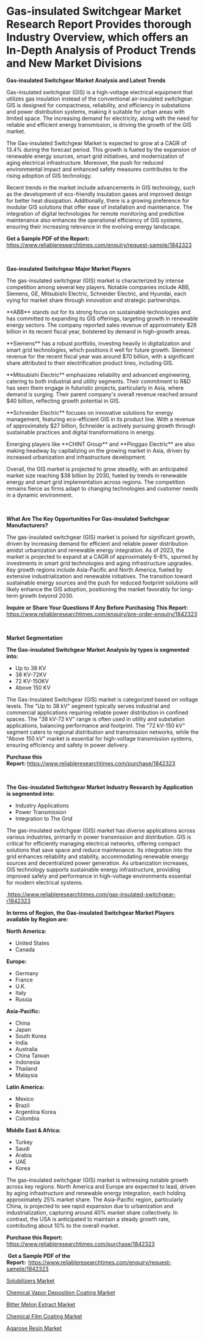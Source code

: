 <p><h1>Gas-insulated Switchgear Market Research Report Provides thorough Industry Overview, which offers an In-Depth Analysis of Product Trends and New Market Divisions</h1></p><p><strong>Gas-insulated Switchgear Market Analysis and Latest Trends</strong></p>
<p><p>Gas-insulated switchgear (GIS) is a high-voltage electrical equipment that utilizes gas insulation instead of the conventional air-insulated switchgear. GIS is designed for compactness, reliability, and efficiency in substations and power distribution systems, making it suitable for urban areas with limited space. The increasing demand for electricity, along with the need for reliable and efficient energy transmission, is driving the growth of the GIS market.</p><p>The Gas-insulated Switchgear Market is expected to grow at a CAGR of 13.4% during the forecast period. This growth is fueled by the expansion of renewable energy sources, smart grid initiatives, and modernization of aging electrical infrastructure. Moreover, the push for reduced environmental impact and enhanced safety measures contributes to the rising adoption of GIS technology.</p><p>Recent trends in the market include advancements in GIS technology, such as the development of eco-friendly insulation gases and improved design for better heat dissipation. Additionally, there is a growing preference for modular GIS solutions that offer ease of installation and maintenance. The integration of digital technologies for remote monitoring and predictive maintenance also enhances the operational efficiency of GIS systems, ensuring their increasing relevance in the evolving energy landscape.</p></p>
<p><strong>Get a Sample PDF of the Report:&nbsp;</strong> <a href="https://www.reliableresearchtimes.com/enquiry/request-sample/1842323?utm_campaign=1630&utm_medium=2&utm_source=Github&utm_content=ia&utm_term=16102024&utm_id=gas-insulated-switchgear">https://www.reliableresearchtimes.com/enquiry/request-sample/1842323</a></p>
<p>&nbsp;</p>
<p><strong>Gas-insulated Switchgear Major Market Players</strong></p>
<p><p>The gas-insulated switchgear (GIS) market is characterized by intense competition among several key players. Notable companies include ABB, Siemens, GE, Mitsubishi Electric, Schneider Electric, and Hyundai, each vying for market share through innovation and strategic partnerships.</p><p>**ABB** stands out for its strong focus on sustainable technologies and has committed to expanding its GIS offerings, targeting growth in renewable energy sectors. The company reported sales revenue of approximately $28 billion in its recent fiscal year, bolstered by demand in high-growth areas.</p><p>**Siemens** has a robust portfolio, investing heavily in digitalization and smart grid technologies, which positions it well for future growth. Siemens' revenue for the recent fiscal year was around $70 billion, with a significant share attributed to their electrification product lines, including GIS.</p><p>**Mitsubishi Electric** emphasizes reliability and advanced engineering, catering to both industrial and utility segments. Their commitment to R&D has seen them engage in futuristic projects, particularly in Asia, where demand is surging. Their parent company's overall revenue reached around $40 billion, reflecting growth potential in GIS.</p><p>**Schneider Electric** focuses on innovative solutions for energy management, featuring eco-efficient GIS in its product line. With a revenue of approximately $27 billion, Schneider is actively pursuing growth through sustainable practices and digital transformations in energy.</p><p>Emerging players like **CHINT Group** and **Pinggao Electric** are also making headway by capitalizing on the growing market in Asia, driven by increased urbanization and infrastructure development.</p><p>Overall, the GIS market is projected to grow steadily, with an anticipated market size reaching $38 billion by 2030, fueled by trends in renewable energy and smart grid implementation across regions. The competition remains fierce as firms adapt to changing technologies and customer needs in a dynamic environment.</p></p>
<p>&nbsp;</p>
<p><strong>What Are The Key Opportunities For Gas-insulated Switchgear Manufacturers?</strong></p>
<p><p>The gas-insulated switchgear (GIS) market is poised for significant growth, driven by increasing demand for efficient and reliable power distribution amidst urbanization and renewable energy integration. As of 2023, the market is projected to expand at a CAGR of approximately 6-8%, spurred by investments in smart grid technologies and aging infrastructure upgrades. Key growth regions include Asia-Pacific and North America, fueled by extensive industrialization and renewable initiatives. The transition toward sustainable energy sources and the push for reduced footprint solutions will likely enhance the GIS adoption, positioning the market favorably for long-term growth beyond 2030.</p></p>
<p><strong>Inquire or Share Your Questions If Any Before Purchasing This Report:</strong> <a href="https://www.reliableresearchtimes.com/enquiry/pre-order-enquiry/1842323?utm_campaign=1630&utm_medium=2&utm_source=Github&utm_content=ia&utm_term=16102024&utm_id=gas-insulated-switchgear">https://www.reliableresearchtimes.com/enquiry/pre-order-enquiry/1842323</a></p>
<p>&nbsp;</p>
<p><strong>Market Segmentation</strong></p>
<p><strong>The Gas-insulated Switchgear Market Analysis by types is segmented into:</strong></p>
<p><ul><li>Up to 38 KV</li><li>38 KV-72KV</li><li>72 KV-150KV</li><li>Above 150 KV</li></ul></p>
<p><p>The Gas-Insulated Switchgear (GIS) market is categorized based on voltage levels. The "Up to 38 kV" segment typically serves industrial and commercial applications requiring reliable power distribution in confined spaces. The "38 kV-72 kV" range is often used in utility and substation applications, balancing performance and footprint. The "72 kV-150 kV" segment caters to regional distribution and transmission networks, while the "Above 150 kV" market is essential for high-voltage transmission systems, ensuring efficiency and safety in power delivery.</p></p>
<p><strong>Purchase this Report:&nbsp;</strong><a href="https://www.reliableresearchtimes.com/purchase/1842323?utm_campaign=1630&utm_medium=2&utm_source=Github&utm_content=ia&utm_term=16102024&utm_id=gas-insulated-switchgear">https://www.reliableresearchtimes.com/purchase/1842323</a></p>
<p>&nbsp;</p>
<p><strong>The Gas-insulated Switchgear Market Industry Research by Application is segmented into:</strong></p>
<p><ul><li>Industry Applications</li><li>Power Transmission</li><li>Integration to The Grid</li></ul></p>
<p><p>The gas-insulated switchgear (GIS) market has diverse applications across various industries, primarily in power transmission and distribution. GIS is critical for efficiently managing electrical networks, offering compact solutions that save space and reduce maintenance. Its integration into the grid enhances reliability and stability, accommodating renewable energy sources and decentralized power generation. As urbanization increases, GIS technology supports sustainable energy infrastructure, providing improved safety and performance in high-voltage environments essential for modern electrical systems.</p></p>
<p><a href="https://www.reliableresearchtimes.com/gas-insulated-switchgear-r1842323?utm_campaign=1630&utm_medium=2&utm_source=Github&utm_content=ia&utm_term=16102024&utm_id=gas-insulated-switchgear">&nbsp;https://www.reliableresearchtimes.com/gas-insulated-switchgear-r1842323</a></p>
<p><strong>In terms of Region, the Gas-insulated Switchgear Market Players available by Region are:</strong></p>
<p>
    <p> <strong> North America: </strong>
        <ul>
            <li>United States</li>
            <li>Canada</li>
        </ul>
        </p> 
    <p> <strong> Europe: </strong>
        <ul>
            <li>Germany</li>
            <li>France</li>
            <li>U.K.</li>
            <li>Italy</li>
            <li>Russia</li>
        </ul>
        </p> 
    <p> <strong> Asia-Pacific: </strong>
        <ul>
            <li>China</li>
            <li>Japan</li>
            <li>South Korea</li>
            <li>India</li>
            <li>Australia</li>
            <li>China Taiwan</li>
            <li>Indonesia</li>
            <li>Thailand</li>
            <li>Malaysia</li>
        </ul>
        </p> 
    <p> <strong> Latin America: </strong>
        <ul>
            <li>Mexico</li>
            <li>Brazil</li>
            <li>Argentina Korea</li>
            <li>Colombia</li>
        </ul>
        </p> 
    <p> <strong> Middle East & Africa: </strong>
        <ul>
            <li>Turkey</li>
            <li>Saudi</li>
            <li>Arabia</li>
            <li>UAE</li>
            <li>Korea</li>
        </ul>
    </p>
    </p>
<p><p>The gas-insulated switchgear (GIS) market is witnessing notable growth across key regions. North America and Europe are expected to lead, driven by aging infrastructure and renewable energy integration, each holding approximately 25% market share. The Asia-Pacific region, particularly China, is projected to see rapid expansion due to urbanization and industrialization, capturing around 40% market share collectively. In contrast, the USA is anticipated to maintain a steady growth rate, contributing about 10% to the overall market.</p></p>
<p><strong>Purchase this Report: </strong><a href="https://www.reliableresearchtimes.com/purchase/1842323?utm_campaign=1630&utm_medium=2&utm_source=Github&utm_content=ia&utm_term=16102024&utm_id=gas-insulated-switchgear">https://www.reliableresearchtimes.com/purchase/1842323</a></p>
<p>&nbsp;<strong>Get a Sample PDF of the Report:&nbsp;&nbsp;</strong><a href="https://www.reliableresearchtimes.com/enquiry/request-sample/1842323?utm_campaign=1630&utm_medium=2&utm_source=Github&utm_content=ia&utm_term=16102024&utm_id=gas-insulated-switchgear">https://www.reliableresearchtimes.com/enquiry/request-sample/1842323</a></p>
<p><strong></strong></p>
<p><p><a href="https://www.linkedin.com/pulse/solubilizers-market-maturity-analysis-regional-disparities-jkwhe?utm_campaign=1630&utm_medium=2&utm_source=Github&utm_content=ia&utm_term=16102024&utm_id=gas-insulated-switchgear">Solubilizers Market</a></p><p><a href="https://www.linkedin.com/pulse/global-chemical-vapor-deposition-coating-nexus-sector-confluences-axkme?utm_campaign=1630&utm_medium=2&utm_source=Github&utm_content=ia&utm_term=16102024&utm_id=gas-insulated-switchgear">Chemical Vapor Deposition Coating Market</a></p><p><a href="https://www.linkedin.com/pulse/bitter-melon-extract-market-research-report-exploring-size-dkq2e?utm_campaign=1630&utm_medium=2&utm_source=Github&utm_content=ia&utm_term=16102024&utm_id=gas-insulated-switchgear">Bitter Melon Extract Market</a></p><p><a href="https://www.linkedin.com/pulse/chemical-film-coating-market-transformation-comparative-analysis-w6wbe?utm_campaign=1630&utm_medium=2&utm_source=Github&utm_content=ia&utm_term=16102024&utm_id=gas-insulated-switchgear">Chemical Film Coating Market</a></p><p><a href="https://www.linkedin.com/pulse/strategic-roadmap-success-global-agarose-resin-market-analysis-omyie?utm_campaign=1630&utm_medium=2&utm_source=Github&utm_content=ia&utm_term=16102024&utm_id=gas-insulated-switchgear">Agarose Resin Market</a></p></p>